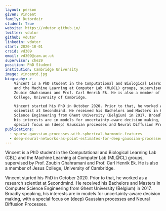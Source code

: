 ```yaml
---
layout: person
given: Vincent
family: Dutordoir
student: True
website: https://vdutor.github.io/
twitter: vdutor 
github: vdutor
linkedin: vdutor
start: 2020-10-01
crsid: vd309
email: vd309@cam.ac.uk
supervisor: che29
position: PhD Student
institution: Cambridge University
image: vincentd.jpg
biography: >-
	Vincent is a PhD student in the Computational and Biological Learning Lab (CBL)
	and the Machine Learning at Computer Lab (ML@CL) groups, supervised by Prof.
	Zoubin Ghahramani and Prof. Carl Henrik Ek. He is also a member of Jesus
	College, University of Cambridge.

	Vincent started his PhD in October 2020. Prior to that, he worked as a research
	scientist at Secondmind. He received his Bachelors and Masters in Computer
	Science Engineering from Ghent University (Belgium) in 2017. Broadly speaking,
	his interests are in models for uncertainty-aware decision making, with a
	special focus on (deep) Gaussian processes and Neural Diffusion Processes.
publications:
  - sparse-gaussian-processes-with-spherical-harmonic-features
  - deep-neural-networks-as-point-estimates-for-deep-gaussian-processes
---
```


Vincent is a PhD student in the Computational and Biological Learning Lab (CBL) and the Machine Learning at Computer Lab (ML@CL) groups, supervised by Prof. Zoubin Ghahramani and Prof. Carl Henrik Ek. He is also a member of Jesus College, University of Cambridge.

Vincent started his PhD in October 2020. Prior to that, he worked as a research scientist at Secondmind. He received his Bachelors and Masters in Computer Science Engineering from Ghent University (Belgium) in 2017. Broadly speaking, his interests are in models for uncertainty-aware decision making, with a special focus on (deep) Gaussian processes and Neural Diffusion Processes.
